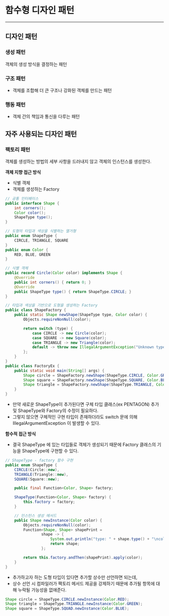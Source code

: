 # 함수형 디자인 패턴

---

## 디자인 패턴

### 생성 패턴
객체의 생성 방식을 결정하는 패턴

### 구조 패턴
- 객체를 조합해 더 큰 구조나 강화된 객체를 만드는 패턴

### 행동 패턴
- 객체 간의 책임과 통신을 다루는 패턴

## 자주 사용되는 디자인 패턴

### 팩토리 패턴
객체를 생성하는 방법의 세부 사항을 드러내지 않고 객체의 인스턴스를 생성한다.

**객체 지향 접근 방식**
- 식별 객체
- 객체를 생성하는 Factory
```java
// 공통 인터페이스
public interface Shape {
    int corners();
    Color color();
    ShapeType type();
}

// 도형의 타입과 색상을 식별하는 열거형
public enum ShapeType {
    CIRCLE, TRIANGLE, SQUARE
}
public enum Color {
    RED, BLUE, GREEN
}

// 식별 객체
public record Circle(Color color) implements Shape {
    @Override
    public int corners() { return 0; }
    @Override
    public ShapeType type() { return ShapeType.CIRCLE; }
}

// 타입과 색상을 기반으로 도형을 생성하는 Factory
public class ShapeFactory {
    public static Shape newShape(ShapeType type, Color color) {
        Objects.requireNonNull(color);

        return switch (type) {
            case CIRCLE -> new Circle(color);
            case SQUARE -> new Square(color);
            case TRIANGLE -> new Triangle(color);
            default -> throw new IllegalArgumentException("Unknown type: " + type);
        };
    }
}
public class FactoryEx {
    public static void main(String[] args) {
        Shape circle = ShapeFactory.newShape(ShapeType.CIRCLE, Color.GREEN);
        Shape square = ShapeFactory.newShape(ShapeType.SQUARE, Color.BLUE);
        Shape triangle = ShapeFactory.newShape(ShapeType.TRIANGLE, Color.RED);
    }
}
```
- 만약 새로운 ShapeType이 추가된다면 구체 타입 클래스(ex PENTAGON) 추가 및 ShapeType와 Factory의 수정이 필요하다.
- 그렇지 않으면 구체적인 구현 타입이 존재하더라도 switch 문에 의해 IllegalArgumentException 이 발생할 수 있다.

**함수적 접근 방식**
- 결국 ShapeType 에 있는 타입들로 객체가 생성되기 때문에 Factory 클래스의 기능을 ShapeType에 구현할 수 있다.
```java
// ShapeType - factory 함수 구현
public enum ShapeType {
    CIRCLE(Circle::new),
    TRIANGLE(Triangle::new),
    SQUARE(Square::new);

    public final Function<Color, Shape> factory;

    ShapeType(Function<Color, Shape> factory) {
        this.factory = factory;
    }

    // 인스턴스 생성 메서드
    public Shape newInstance(Color color) {
        Objects.requireNonNull(color);
        Function<Shape, Shape> shapePrint =
                shape -> {
                    System.out.println("type: " + shape.type() + "\ncolor: " + shape.color() + "\ncorners: " + shape.corners());
                    return shape;
                };

        return this.factory.andThen(shapePrint).apply(color);
    }
}
```
- 추가하고자 하는 도형 타입이 있다면 추가할 상수만 선언하면 되는데,
- 상수 선언 시 컴파일러가 팩토리 메서드 제공을 강제하기 때문에 추가될 항목에 대해 누락될 가능성을 없애준다.
```java
Shape circle = ShapeType.CIRCLE.newInstance(Color.RED);
Shape triangle = ShapeType.TRIANGLE.newInstance(Color.GREEN);
Shape square = ShapeType.SQUAD.newInstance(Color.BLUE);
```